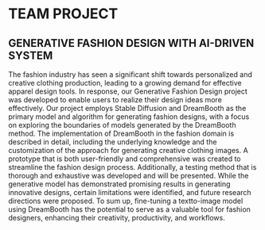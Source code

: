 # TEAM PROJECT
## GENERATIVE FASHION DESIGN WITH AI-DRIVEN SYSTEM

The fashion industry has seen a significant shift towards personalized and creative clothing production, leading to a growing demand for effective apparel design tools. In response, our Generative Fashion Design project was developed to enable users to realize their design ideas more effectively. Our project employs Stable Diffusion and DreamBooth as the primary model and algorithm for generating fashion designs, with a focus on exploring the boundaries of models generated by the DreamBooth method. The implementation of DreamBooth in the fashion domain is described in detail, including the underlying knowledge and the customization of the approach for generating creative clothing images. A prototype that is both user-friendly and comprehensive was created to streamline the fashion design process. Additionally, a testing method that is thorough and exhaustive was developed and will be presented. While the generative model has demonstrated promising results in generating innovative designs, certain limitations were identified, and future research directions were proposed. To sum up, fine-tuning a textto-image model using DreamBooth has the potential to serve as a valuable tool for fashion designers, enhancing their creativity, productivity, and workflows.
